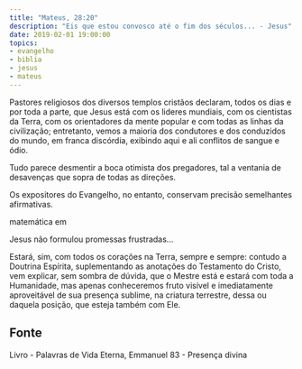 ```yaml
---
title: "Mateus, 28:20"
description: "Eis que estou convosco até o fim dos séculos... - Jesus"
date: 2019-02-01 19:00:00
topics: 
- evangelho
- biblia
- jesus
- mateus
---
```


Pastores religiosos dos diversos templos cristãos declaram, todos os dias e por toda a
parte, que Jesus está com os lideres mundiais, com os cientistas da Terra, com os
orientadores da mente popular e com todas as linhas da civilização; entretanto, vemos a
maioria dos condutores e dos conduzidos do mundo, em franca discórdia, exibindo aqui e
ali conflitos de sangue e ódio.

Tudo parece desmentir a boca otimista dos pregadores, tal a ventania de desavenças que
sopra de todas as direções.

Os expositores do Evangelho, no entanto, conservam precisão
semelhantes afirmativas.

matemática em

Jesus não formulou promessas frustradas...

Estará, sim, com todos os corações na Terra, sempre e sempre: contudo a Doutrina
Espírita, suplementando as anotações do Testamento do Cristo, vem explicar, sem
sombra de dúvida, que o Mestre está e estará com toda a Humanidade, mas apenas
conheceremos fruto visível e imediatamente aproveitável de sua presença sublime, na
criatura terrestre, dessa ou daquela posição, que esteja também com Ele.



## Fonte
Livro - Palavras de Vida Eterna, Emmanuel
83 - Presença divina
